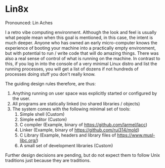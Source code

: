# Lin8x

Pronounced: Lin Aches

I a retro vibe computing environment.
Although the look and feel is usually what people mean when this goal is mentioned, in this case, the intent is much deeper.  Anyone who has owned an early micro-computer knows the experience of booting your machine into a practically empty environment, but with potential to run / write code that will do amazing things.  There was also a real sense of control of what is running on the machine.  In contrast to this, if you log in into the console of a very minimal Linux distro and list the running processes, you will get a list of dozens if not hundreds of processes doing stuff you don't really know.

The guiding design rules therefore, are thus:
1. Anything running on user space was explicitly started or configured by the user.
2. All programs are statically linked (no shared libraries / objects)
3. The system comes with the following minimal set of tools:
   1.  Simple shell (Custom)
   2.  Simple editor (Custom)
   3.  C compiler (Example, binary of  https://github.com/larmel/lacc)
   4.  Linker (Example, binary of https://github.com/rui314/mold)
   5.  C Library (Example, headers and library files of https://www.musl-libc.org/)
   6.  A small set of development libraries (Custom)

Further design decisions are pending, but do not expect them to follow Unix traditions just because they are traditions.
